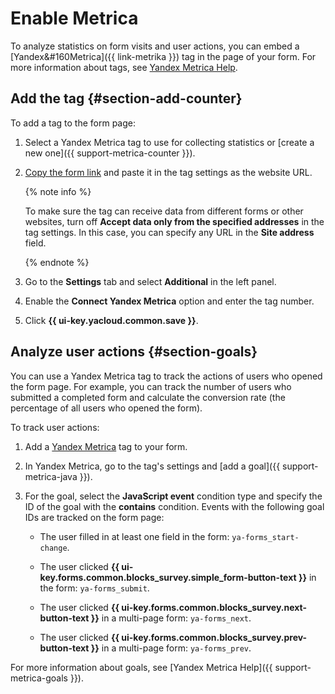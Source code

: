# Enable Metrica

To analyze statistics on form visits and user actions, you can embed a [Yandex&#160Metrica]({{ link-metrika }}) tag in the page of your form. For more information about tags, see [Yandex&#160;Metrica Help](https://yandex.ru/support/metrica/general/creating-counter.html#counter-html).

## Add the tag {#section-add-counter}

To add a tag to the form page:

1. Select a Yandex&#160;Metrica tag to use for collecting statistics or [create a new one]({{ support-metrica-counter }}).

1. [Copy the form link](publish.md#section_link) and paste it in the tag settings as the website URL.

   {% note info %}

   To make sure the tag can receive data from different forms or other websites, turn off **Accept data only from the specified addresses** in the tag settings. In this case, you can specify any URL in the **Site address** field.

   {% endnote %}

1. Go to the **Settings** tab and select **Additional** in the left panel.

1. Enable the **Connect Yandex&#160;Metrica** option and enter the tag number.

1. Click **{{ ui-key.yacloud.common.save }}**.

## Analyze user actions {#section-goals}

You can use a Yandex&#160;Metrica tag to track the actions of users who opened the form page. For example, you can track the number of users who submitted a completed form and calculate the conversion rate (the percentage of all users who opened the form).

To track user actions:

1. Add a [Yandex&#160;Metrica](metrica.md#section-add-counter) tag to your form.

1. In Yandex&#160;Metrica, go to the tag's settings and [add a goal]({{ support-metrica-java }}).

1. For the goal, select the **JavaScript event** condition type and specify the ID of the goal with the **contains** condition. Events with the following goal IDs are tracked on the form page:


   - The user filled in at least one field in the form: `ya-forms_start-change`.


   - The user clicked **{{ ui-key.forms.common.blocks_survey.simple_form-button-text }}** in the form: `ya-forms_submit`.

   - The user clicked **{{ ui-key.forms.common.blocks_survey.next-button-text }}** in a multi-page form: `ya-forms_next`.

   - The user clicked **{{ ui-key.forms.common.blocks_survey.prev-button-text }}** in a multi-page form: `ya-forms_prev`.

For more information about goals, see [Yandex&#160;Metrica Help]({{ support-metrica-goals }}).
